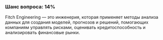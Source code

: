 ### Шанс вопроса: 14%

Fitch Engineering — это инженерия, которая применяет методы анализа данных для создания моделей, прогнозов и решений, помогающих компаниям управлять рисками, оценивать кредитоспособность и анализировать финансовые рынки.